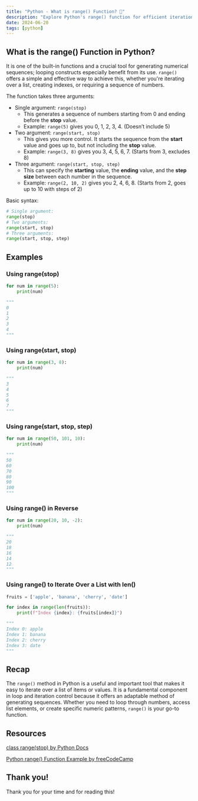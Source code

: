```yaml
---
title: "Python - What is range() Function? 🤔"
description: "Explore Python's range() function for efficient iteration and sequence generation. Perfect for looping numbers, accessing lists, and creating patterns."
date: 2024-06-20
tags: [python]
---
```


## What is the range() Function in Python?

It is one of the built-in functions and a crucial tool for generating numerical sequences; looping constructs especially benefit from its use. `range()` offers a simple and effective way to achieve this, whether you're iterating over a list, creating indexes, or requiring a sequence of numbers.

The function takes three arguments:

- Single argument: `range(stop)`
  - This generates a sequence of numbers starting from 0 and ending before the **stop** value.
  - Example: `range(5)` gives you 0, 1, 2, 3, 4. (Doesn’t include 5)
- Two argument: `range(start, stop)`
  - This gives you more control. It starts the sequence from the **start** value and goes up to, but not including the **stop** value.
  - Example: `range(3, 8)` gives you 3, 4, 5, 6, 7. (Starts from 3, excludes 8)
- Three argument: `range(start, stop, step)`
  - This can specify the **starting** value, the **ending** value, and the **step size** between each number in the sequence.
  - Example: `range(2, 10, 2)` gives you 2, 4, 6, 8. (Starts from 2, goes up to 10 with steps of 2)

Basic syntax:

```python
# Single argument:
range(stop)
# Two arguments:
range(start, stop)
# Three arguments:
range(start, stop, step)
```

## Examples

### Using range(stop)

```python
for num in range(5):
	print(num)

"""
0
1
2
3
4
"""
```

### Using range(start, stop)

```python
for num in range(3, 8):
	print(num)

"""
3
4
5
6
7
"""
```

### Using range(start, stop, step)

```python
for num in range(50, 101, 10):
	print(num)

"""
50
60
70
80
90
100
"""
```

### Using range() in Reverse

```python
for num in range(20, 10, -2):
	print(num)

"""
20
18
16
14
12
"""
```

### Using range() to Iterate Over a List with len()

```python
fruits = ['apple', 'banana', 'cherry', 'date']

for index in range(len(fruits)):
    print(f"Index {index}: {fruits[index]}")

"""
Index 0: apple
Index 1: banana
Index 2: cherry
Index 3: date
"""
```

## Recap

The `range()` method in Python is a useful and important tool that makes it easy to iterate over a list of items or values. It is a fundamental component in loop and iteration control because it offers an adaptable method of generating sequences. Whether you need to loop through numbers, access list elements, or create specific numeric patterns, `range()` is your go-to function.

## Resources

[class range(stop) by Python Docs](https://docs.python.org/3/library/functions.html#func-range)

[Python range() Function Example by freeCodeCamp](https://www.freecodecamp.org/news/python-range-function-example/)

## Thank you!

Thank you for your time and for reading this!
